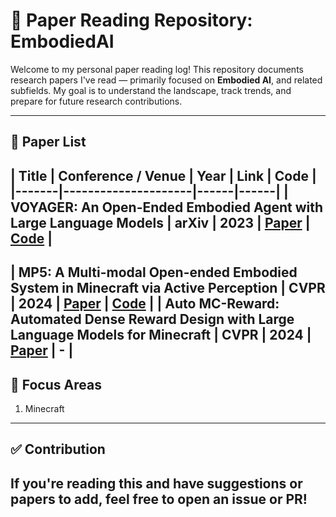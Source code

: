 # 🧠 Paper Reading Repository: EmbodiedAI

Welcome to my personal paper reading log! This repository documents research papers I've read — primarily focused on **Embodied AI**, and related subfields. My goal is to understand the landscape, track trends, and prepare for future research contributions.

---

## 📄 Paper List
| Title | Conference / Venue | Year | Link | Code |
|-------|---------------------|------|------|
| VOYAGER: An Open-Ended Embodied Agent with Large Language Models | arXiv | 2023 | [Paper](https://arxiv.org/pdf/2305.16291) | [Code](https://github.com/MineDojo/Voyager) |
---
| MP5: A Multi-modal Open-ended Embodied System in Minecraft via Active Perception | CVPR | 2024 | [Paper](https://iranqin.github.io/MP5.github.io/assets/MP5_paper.pdf) | [Code](https://github.com/IranQin/MP5) |
| Auto MC-Reward: Automated Dense Reward Design with Large Language Models for Minecraft | CVPR | 2024 | [Paper](https://arxiv.org/pdf/2312.09238) | - |
---

## 🧠 Focus Areas
1. Minecraft

---
## ✅ Contribution

If you're reading this and have suggestions or papers to add, feel free to open an issue or PR!
---
